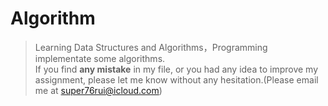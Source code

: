 # Algorithm
>Learning Data Structures and Algorithms，Programming implementate some algorithms.  
If you find **any mistake** in my file, or you had any idea to improve my assignment, please let me know without any hesitation.(Please email me at super76rui@icloud.com)
